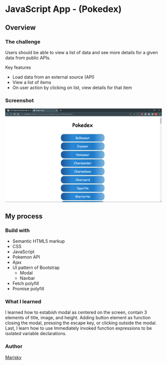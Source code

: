 # JavaScript App - (Pokedex)


## Overview
### The challenge
Users should be able to view a list of data and see more details for a given data from public APIs.

Key features
- Load data from an external source (API)
- View a list of items
- On user action by clicking on list, view details for that item

### Screenshot
![This is an image of screenshot](screenshot-june-6-2022.png)

## My process
### Build with
* Semantic HTML5 markup
* CSS
* JavaScript
* Pokemon API
* Ajax
* UI pattern of Bootstrap
    * Modal 
    * Navbar 
* Fetch polyfill
* Promise polyfill

### What I learned 
I learned how to estabish modal as centered on the screen, contain 3 elements of title, image, and height. Adding button element as function closing the modal, pressing the escape key, or clicking outside the modal. Last, I learn how to use Immediately invoked function expressions to be isolated variable declarations. 

### Author
[Marjsky](https://github.com/Marjsky)